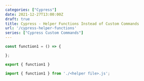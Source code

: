 ```yaml
---
categories: ["Cypress"]
date: 2021-12-27T13:00:00Z
draft: true
title: Cypress - Helper Functions Instead of Custom Commands
url: '/cypress-helper-functions'
series: ["Cypress Custom Commands"]
---
```



```javascript
const function1 = () => {

};

export { function1 }

```

```javascript
import { function1 } from './<helper file>.js';
```

